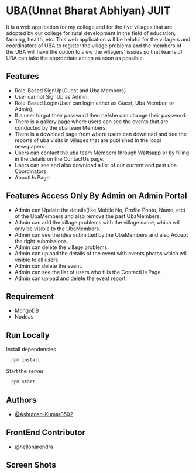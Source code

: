 
# UBA(Unnat Bharat Abhiyan) JUIT

It is a web application for my college and for the five villages that are adopted by our college for rural development in the field of education, farming, health, etc. This web application will be helpful for the villagers and coordinators of UBA to register the village problems and the members of the UBA will have the option to view the villagers' issues so that teams of UBA can take the appropriate action as soon as possible.



## Features

- Role-Based SignUp(Guest and Uba Members).
- User cannot SignUp as Admin.
- Role-Based Login(User can login either as Guest, Uba Member, or Admin).
- If a user forgot their password then he/she can change their password.
- There is a gallery page where users can see the events that are conducted by the uba team Members.
- There is a download page from where users can download and see the reports of uba visits in villages that are published in the local newspapers.
- Users can contact the uba team Members through Wattsapp or by filling in the details on the ContactUs page.
- Users can see and also download a list of our current and past uba Coordinators.
- AboutUs Page.


## Features Access Only By Admin on Admin Portal

- Admin can Update the details(like Mobile No, Profile Photo, Name, etc) of the UbaMembers and also remove the past UbaMembers.
- Admin can add the village problems with the village name, which will only be visible to the UbaMembers.
- Admin can see the idea submitted by the UbaMembers and also Accept the right submissions.
- Admin can delete the village problems.
- Admin can upload the details of the event with events photos which will visible to all users.
- Admin can delete the event.
- Admin can see the list of users who fills the ContactUs Page.
- Admin can upload and delete the event report.
## Requirement
- MongoDB
- NodeJs
## Run Locally
Install dependencies

```bash
  npm install
```

Start the server

```bash
  npm start
```


## Authors

- [@Ashutosh-Kumar0502](https://www.github.com/Ashutosh-Kumar0502)



## FrontEnd Contributor
- [@hellonarendra](https://www.github.com/hellonarendra)
## Screen Shots
